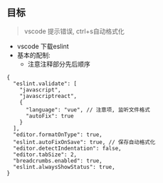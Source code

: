 ## 目标 ##
> vscode 提示错误, ctrl+s自动格式化
+ vscode 下载eslint
+ 基本的配制:
  + 注意注释部分先后顺序
```
{ 
  "eslint.validate": [
    "javascript",
    "javascriptreact",
    {
      "language": "vue", // 注意项, 监听文件格式
      "autoFix": true
    }
  ],
  "editor.formatOnType": true,
  "eslint.autoFixOnSave": true, // 保存自动格式化
  "editor.detectIndentation": false,
  "editor.tabSize": 2,
  "breadcrumbs.enabled": true,
  "eslint.alwaysShowStatus": true,
}
```